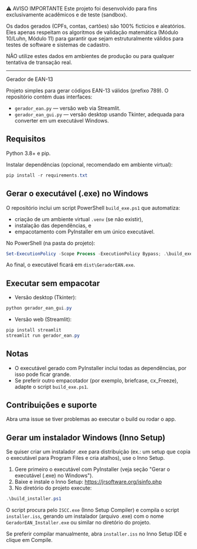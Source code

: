 ⚠️ AVISO IMPORTANTE
Este projeto foi desenvolvido para fins exclusivamente acadêmicos e de teste (sandbox).

Os dados gerados (CPFs, contas, cartões) são 100% fictícios e aleatórios. Eles apenas respeitam os algoritmos de validação matemática (Módulo 10/Luhn, Módulo 11) para garantir que sejam estruturalmente válidos para testes de software e sistemas de cadastro.

NÃO utilize estes dados em ambientes de produção ou para qualquer tentativa de transação real.

----------
Gerador de EAN-13

Projeto simples para gerar códigos EAN-13 válidos (prefixo 789). O repositório contém duas interfaces:

- `gerador_ean.py` — versão web via Streamlit.
- `gerador_ean_gui.py` — versão desktop usando Tkinter, adequada para converter em um executável Windows.

Requisitos
----------

Python 3.8+ e pip.

Instalar dependências (opcional, recomendado em ambiente virtual):

```powershell
pip install -r requirements.txt
```

Gerar o executável (.exe) no Windows
------------------------------------

O repositório inclui um script PowerShell `build_exe.ps1` que automatiza:

- criação de um ambiente virtual `.venv` (se não existir),
- instalação das dependências, e
- empacotamento com PyInstaller em um único executável.

No PowerShell (na pasta do projeto):

```powershell
Set-ExecutionPolicy -Scope Process -ExecutionPolicy Bypass; .\build_exe.ps1
```

Ao final, o executável ficará em `dist\GeradorEAN.exe`.

Executar sem empacotar
----------------------

 - Versão desktop (Tkinter):

```powershell
python gerador_ean_gui.py
```

 - Versão web (Streamlit):

```powershell
pip install streamlit
streamlit run gerador_ean.py
```

Notas
-----

- O executável gerado com PyInstaller inclui todas as dependências, por isso pode ficar grande.
- Se preferir outro empacotador (por exemplo, briefcase, cx_Freeze), adapte o script `build_exe.ps1`.

Contribuições e suporte
----------------------

Abra uma issue se tiver problemas ao executar o build ou rodar o app.

Gerar um instalador Windows (Inno Setup)
---------------------------------------

Se quiser criar um instalador .exe para distribuição (ex.: um setup que copia o executável para Program Files e cria atalhos), use o Inno Setup.

1. Gere primeiro o executável com PyInstaller (veja seção "Gerar o executável (.exe) no Windows").
2. Baixe e instale o Inno Setup: https://jrsoftware.org/isinfo.php
3. No diretório do projeto execute:

```powershell
.\build_installer.ps1
```

O script procura pelo `ISCC.exe` (Inno Setup Compiler) e compila o script `installer.iss`, gerando um instalador (arquivo .exe) com o nome `GeradorEAN_Installer.exe` ou similar no diretório do projeto.

Se preferir compilar manualmente, abra `installer.iss` no Inno Setup IDE e clique em Compile.
